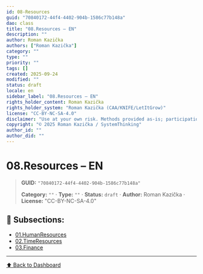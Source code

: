 ```yaml
---
id: 08-Resources
guid: "70840172-44f4-4402-904b-1586c77b148a"
dao: class
title: "08.Resources – EN"
description: ""
author: Roman Kazička
authors: ["Roman Kazička"]
category: ""
type: ""
priority: ""
tags: []
created: 2025-09-24
modified: ""
status: draft
locale: en
sidebar_label: "08.Resources – EN"
rights_holder_content: Roman Kazička
rights_holder_system: "Roman Kazička (CAA/KNIFE/LetItGrow)"
license: "CC-BY-NC-SA-4.0"
disclaimer: "Use at your own risk. Methods provided as-is; participation is voluntary and context-aware."
copyright: "© 2025 Roman Kazička / SystemThinking"
author_id: ""
author_did: ""
---
```

# 08.Resources – EN
<!-- fm-visible: start -->

> **GUID:** `"70840172-44f4-4402-904b-1586c77b148a"`
>   
> **Category:** `""` · **Type:** `""` · **Status:** `draft` · **Author:** Roman Kazička · **License:** "CC-BY-NC-SA-4.0"
<!-- fm-visible: end -->


## 📁 Subsections:

- [01.HumanResources](./01.HumanResources/index.md)
- [02.TimeResources](./02.TimeResources/index.md)
- [03.Finance](./03.Finance/index.md)

---
[⬆ Back to Dashboard](../index.md)
